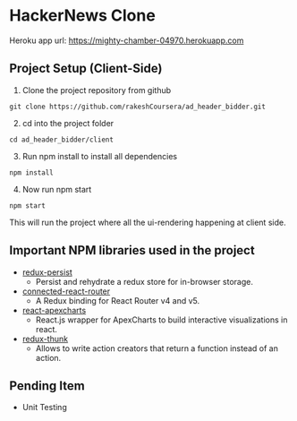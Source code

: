 # HackerNews Clone

Heroku app url: https://mighty-chamber-04970.herokuapp.com

## Project Setup (Client-Side)
1. Clone the project repository from github
```
git clone https://github.com/rakeshCoursera/ad_header_bidder.git
```
2. cd into the project folder
```
cd ad_header_bidder/client
```
3. Run npm install to install all dependencies
```
npm install
```
4. Now run npm start
```
npm start
```
This will run the project where all the ui-rendering happening at client side.


## Important NPM libraries used in the project
* [redux-persist](https://www.npmjs.com/package/redux-persist)
  * Persist and rehydrate a redux store for in-browser storage.
* [connected-react-router](https://www.npmjs.com/package/connected-react-router)
  * A Redux binding for React Router v4 and v5.
* [react-apexcharts](https://www.npmjs.com/package/react-apexcharts)
  * React.js wrapper for ApexCharts to build interactive visualizations in react.
* [redux-thunk](https://www.npmjs.com/package/redux-thunk)
  * Allows to write action creators that return a function instead of an action.

## Pending Item
* Unit Testing






